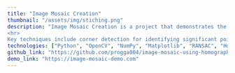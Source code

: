 ```yaml
---
title: "Image Mosaic Creation"
thumbnail: "/assets/img/stiching.png"
description: "Image Mosaic Creation is a project that demonstrates the use of advanced computer vision techniques to create a panoramic mosaic by seamlessly stitching two images together. The project involves detecting corners in the source and destination images, matching features between them, and computing a homography matrix to align the images. Using the RANSAC algorithm, robust feature matching and inlier detection are performed to ensure accurate alignment. The images are then warped and blended using feathering techniques to create a smooth, unified mosaic.
<hr>
Key techniques include corner detection for identifying significant points, feature matching with Normalized Cross-Correlation (NCC), and image warping using homography. The project also implements feathering for smooth blending between images, making the mosaic appear seamless."
technologies: ["Python", "OpenCV", "NumPy", "Matplotlib", "RANSAC", "Homography"]
github_link: "https://github.com/progga004/image-mosaic-using-homography"
demo_link: "https://image-mosaic-demo.com"
---
```

